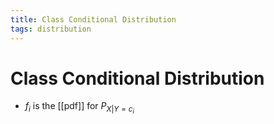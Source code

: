 ```yaml
---
title: Class Conditional Distribution
tags: distribution
---
```


# Class Conditional Distribution
- $f_{i}$ is the [[pdf]] for $P_{X|Y=c_{i}}$


























